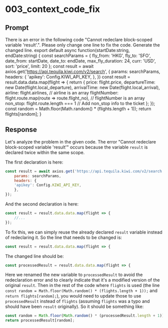 # 003_context_code_fix

## Prompt

There is an error in the following code "Cannot redeclare block-scoped variable 'result'.". Please only change one line to fix the code. Generate the changed line.
export default async function(startDate:string, endDate:string) {
    const searchParams = {
        fly_from: 'HKG',
        fly_to: 'SFO',
        date_from: startDate,
        date_to: endDate,
        max_fly_duration: 24,
        curr: 'USD',
        sort: 'price',
        limit: 20
    };
    const result = await axios.get('https://api.tequila.kiwi.com/v2/search', {
        params: searchParams,
        headers: {
        'apikey': Config.KIWI_API_KEY,
        },
    })
    const result = result.data.data.map(flight => {
        return {
        price: flight.price,
        departureTime: new Date(flight.local_departure),
        arrivalTime: new Date(flight.local_arrival),
        airline: flight.airlines, // airline is an array
        flightNumber: flight.route.map(route => route.flight_no), // flightNumber is an array
        non_stop: flight.route.length === 1 // Add non_stop info to the ticket
        };
    });
    const random = Math.floor(Math.random() * (flights.length + 1));
    return flights[random];
}

## Response

Let's analyze the problem in the given code. The error "Cannot redeclare block-scoped variable 'result'" occurs because the variable `result` is declared twice within the same scope.

The first declaration is here:
```js
const result = await axios.get('https://api.tequila.kiwi.com/v2/search', {
    params: searchParams,
    headers: {
    'apikey': Config.KIWI_API_KEY,
    },
});
```

And the second declaration is here:
```js
const result = result.data.data.map(flight => {
    //...
});
```

To fix this, we can simply reuse the already declared `result` variable instead of redeclaring it. So the line that needs to be changed is:

```js
const result = result.data.data.map(flight => {
```

The changed line should be:

```js
const processedResult = result.data.data.map(flight => {
```

Here we renamed the new variable to `processedResult` to avoid the redeclaration error and to clearly indicate that it's a modified version of the original `result`. Then in the rest of the code where `flights` is used (the line `const random = Math.floor(Math.random() * (flights.length + 1));` and `return flights[random];`), you would need to update those to use `processedResult` instead of `flights` (assuming `flights` was a typo and should have been `result` originally). So it should be something like:

```js
const random = Math.floor(Math.random() * (processedResult.length + 1));
return processedResult[random];
```


